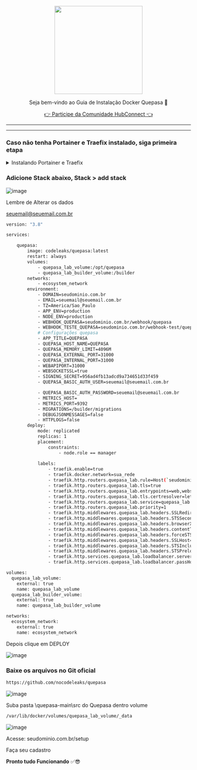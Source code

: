 <p align="center">
<img src="https://cwmkt.com.br/wp-content/uploads/2024/04/logo_github.png" width="240" />
<p align="center">Seja bem-vindo ao Guia de Instalação Docker Quepasa 🚀</p>
</p>
  
<p align="center"> 
<a href="https://hubconnect.top" target="_blank">👉 Participe da Comunidade HubConnect 👈</a>
</p>

<hr />
<hr />

### Caso não tenha Portainer e Traefix instalado, siga primeira etapa

<details>
<summary>Instalando Portainer e Traefix</summary>

### Atualizando Dependências

Atualize os repositórios do Ubuntu executando o seguinte comando:

```bash
sudo apt update && apt upgrade -y
```

----------------------------------------------------------------------------

**Instale o Docker em sua VPS**

```bash
sudo apt install docker.io -y
```

----------------------------------------------------------------------------

**Instalando Portainer**

```bash
docker swarm init
```

```bash
nano traefik.yml
```

```bash
version: "3.8"

services:

  traefik:
    image: traefik:2.11.1
    command:
      - "--api.dashboard=true"
      - "--providers.docker.swarmMode=true"
      - "--providers.docker.endpoint=unix:///var/run/docker.sock"
      - "--providers.docker.exposedbydefault=false"
      - "--providers.docker.network=ecosystem_network"
      - "--entrypoints.web.address=:80"
      - "--entrypoints.web.http.redirections.entryPoint.to=websecure"
      - "--entrypoints.web.http.redirections.entryPoint.scheme=https"
      - "--entrypoints.web.http.redirections.entrypoint.permanent=true"
      - "--entrypoints.websecure.address=:443"
      - "--certificatesresolvers.letsencryptresolver.acme.httpchallenge=true"
      - "--certificatesresolvers.letsencryptresolver.acme.httpchallenge.entrypoint=web"
      - "--certificatesresolvers.letsencryptresolver.acme.email=contato@seudominio.com.br"
      - "--certificatesresolvers.letsencryptresolver.acme.storage=/etc/traefik/letsencrypt/acme.json"
      - "--log.level=DEBUG"
      - "--log.format=common"
      - "--log.filePath=/var/log/traefik/traefik.log"
      - "--accesslog=true"
      - "--accesslog.filepath=/var/log/traefik/access-log"
    deploy:
      placement:
        constraints:
          - node.role == manager
      labels:
        - "traefik.enable=true"
        - "traefik.http.middlewares.redirect-https.redirectscheme.scheme=https"
        - "traefik.http.middlewares.redirect-https.redirectscheme.permanent=true"
        - "traefik.http.routers.http-catchall.rule=hostregexp(`{host:.+}`)"
        - "traefik.http.routers.http-catchall.entrypoints=web"
        - "traefik.http.routers.http-catchall.middlewares=redirect-https@docker"
        - "traefik.http.routers.http-catchall.priority=1"
    volumes:
      - "/var/run/docker.sock:/var/run/docker.sock:ro"
      - "traefik_certificates_volume:/etc/traefik/letsencrypt"
    ports:
      - target: 80
        published: 80
        mode: host
      - target: 443
        published: 443
        mode: host
    networks:
      - ecosystem_network

volumes:
  traefik_certificates_volume:
    external: true
    name: traefik_certificates_volume

networks:
  ecosystem_network:
    external: true
    name: ecosystem_network
 ```

```bash
nano portainer.yml
```

```bash
version: "3.8"

services:

  agent:
    image: portainer/agent:latest
    volumes:
      - /var/run/docker.sock:/var/run/docker.sock
      - /var/lib/docker/volumes:/var/lib/docker/volumes
    networks:
      - ecosystem_network
    deploy:
      mode: global
      placement:
        constraints: [node.platform.os == linux]

  portainer:
    image: portainer/portainer-ce:latest
    command: -H tcp://tasks.agent:9001 --tlsskipverify
    volumes:
      - portainer_volume:/data
    networks:
      - ecosystem_network
    deploy:
      mode: replicated
      replicas: 1
      placement:
        constraints: [node.role == manager]
      labels:
        - "traefik.enable=true"
        - "traefik.docker.network=ecosystem_network"
        - "traefik.http.routers.portainer.rule=Host(`seudominio.com.br`)"
        - "traefik.http.routers.portainer.entrypoints=websecure"
        - "traefik.http.routers.portainer.priority=1"
        - "traefik.http.routers.portainer.tls.certresolver=letsencryptresolver"
        - "traefik.http.routers.portainer.service=portainer"
        - "traefik.http.services.portainer.loadbalancer.server.port=9000"

networks:
  ecosystem_network:
    external: true
    attachable: true
    name: ecosystem_network

volumes:
  portainer_volume:
    external: true
    name: portainer_volume

 ```

```bash
docker swarm init
```

docker swarm init
```bash
docker network create --driver=overlay ecosystem_network
```

```bash
docker stack deploy --prune --resolve-image always -c traefik.yml traefik
```



</details>


### Adicione Stack abaixo, Stack > add stack

![image](https://github.com/cwmkt/dockerquepasa/assets/91642837/623a6dc6-c231-4105-9a02-3070d894adb8)

Lembre de Alterar os dados 

seuemail@seuemail.com.br<br>


```bash
version: "3.8"

services:

    quepasa:
        image: codeleaks/quepasa:latest
        restart: always
        volumes:
            - quepasa_lab_volume:/opt/quepasa
            - quepasa_lab_builder_volume:/builder
        networks:
            - ecosystem_network
        environment:
            - DOMAIN=seudominio.com.br
            - EMAIL=seuemail@seuemail.com.br
            - TZ=America/Sao_Paulo
            - APP_ENV=production
            - NODE_ENV=production
            - WEBHOOK_QUEPASA=seudominio.com.br/webhook/quepasa
            - WEBHOOK_TESTE_QUEPASA=seudominio.com.br/webhook-test/quepasa
            # Configurações quepasa
            - APP_TITLE=QUEPASA
            - QUEPASA_HOST_NAME=QUEPASA
            - QUEPASA_MEMORY_LIMIT=4096M
            - QUEPASA_EXTERNAL_PORT=31000
            - QUEPASA_INTERNAL_PORT=31000
            - WEBAPIPORT=31000
            - WEBSOCKETSSL=true
            - SIGNING_SECRET=956ad4fb13adcd9a734651d33f459
            - QUEPASA_BASIC_AUTH_USER=seuemail@seuemail.com.br

            - QUEPASA_BASIC_AUTH_PASSWORD=seuemail@seuemail.com.br
            - METRICS_HOST=
            - METRICS_PORT=9392
            - MIGRATIONS=/builder/migrations
            - DEBUGJSONMESSAGES=false
            - HTTPLOGS=false
        deploy:
            mode: replicated
            replicas: 1
            placement:
                constraints:
                    - node.role == manager
                    
            labels:
                - traefik.enable=true
                - traefik.docker.network=sua_rede
                - traefik.http.routers.quepasa_lab.rule=Host(`seudominio.com.br`)
                - traefik.http.routers.quepasa_lab.tls=true
                - traefik.http.routers.quepasa_lab.entrypoints=web,websecure
                - traefik.http.routers.quepasa_lab.tls.certresolver=letsencryptresolver
                - traefik.http.routers.quepasa_lab.service=quepasa_lab
                - traefik.http.routers.quepasa_lab.priority=1      
                - traefik.http.middlewares.quepasa_lab.headers.SSLRedirect=true
                - traefik.http.middlewares.quepasa_lab.headers.STSSeconds=315360000
                - traefik.http.middlewares.quepasa_lab.headers.browserXSSFilter=true
                - traefik.http.middlewares.quepasa_lab.headers.contentTypeNosniff=true
                - traefik.http.middlewares.quepasa_lab.headers.forceSTSHeader=true
                - traefik.http.middlewares.quepasa_lab.headers.SSLHost=${QUEPASA_HOST}
                - traefik.http.middlewares.quepasa_lab.headers.STSIncludeSubdomains=true
                - traefik.http.middlewares.quepasa_lab.headers.STSPreload=true
                - traefik.http.services.quepasa_lab.loadbalancer.server.port=31000
                - traefik.http.services.quepasa_lab.loadbalancer.passHostHeader=true              

volumes:
  quepasa_lab_volume:
    external: true
    name: quepasa_lab_volume
  quepasa_lab_builder_volume:
    external: true
    name: quepasa_lab_builder_volume

networks:
  ecosystem_network:
    external: true
    name: ecosystem_network
```

Depois clique em DEPLOY

![image](https://github.com/cwmkt/dockerquepasa/assets/91642837/bdc62781-993a-4d31-b8cd-5cd6466900f5)


### Baixe os arquivos no Git oficial 

```bash
https://github.com/nocodeleaks/quepasa
```

![image](https://github.com/cwmkt/dockerquepasa/assets/91642837/9a69690d-8c7e-4ed9-a5ca-ce9632a05456)


Suba pasta \quepasa-main\src do Quepasa dentro volume

```bash
/var/lib/docker/volumes/quepasa_lab_volume/_data
```
![image](https://github.com/cwmkt/dockerquepasa/assets/91642837/41261d30-67dc-4866-a693-3d30c771e316)

Acesse: seudominio.com.br/setup

Faça seu cadastro

**Pronto tudo Funcionando** ✅😎
